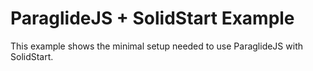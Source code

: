 # ParaglideJS + SolidStart Example

This example shows the minimal setup needed to use ParaglideJS with SolidStart.